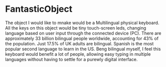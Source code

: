 # FantasticObject
The object I would like to mnake would be a Multilingual physical keyboard. All the keys on this object would be tiny touch-screen leds, changing language based on user input through the connected device (PC).
There are approximately 33 billion bilingual people worldwide, accounting for 43% of the population. Just 17.5% of UK adults are bilingual. Spanish is the most popular second language to learn in the US. Beng bilingual myself, I feel this keyboard would benefit a lot of people, allowing easy typing in multiple languages without having to settle for a purewly digital interface.
